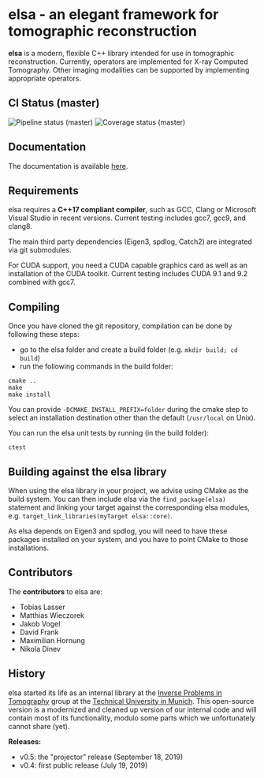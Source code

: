 elsa - an elegant framework for tomographic reconstruction
==========================================================

**elsa** is a modern, flexible C++ library intended for use in tomographic reconstruction. Currently, operators are implemented for X-ray Computed Tomography. Other imaging modalities can be supported by implementing appropriate operators.

CI Status (master)
---------------
![Pipeline status (master)](https://gitlab.lrz.de/IP/elsa/badges/master/pipeline.svg)
![Coverage status (master)](https://gitlab.lrz.de/IP/elsa/badges/master/coverage.svg)

Documentation
-------------

The documentation is available [here](https://ip.campar.in.tum.de/elsadocs/).


Requirements
------------

elsa requires a **C++17 compliant compiler**, such as GCC, Clang or Microsoft Visual Studio in recent versions.
Current testing includes gcc7, gcc9, and clang8.

The main third party dependencies (Eigen3, spdlog, Catch2) are integrated via git submodules.

For CUDA support, you need a CUDA capable graphics card as well as an installation of the CUDA toolkit.
Current testing includes CUDA 9.1 and 9.2 combined with gcc7.

Compiling
---------

Once you have cloned the git repository, compilation can be done by following these steps:

- go to the elsa folder and create a build folder (e.g. `mkdir build; cd build`)
- run the following commands in the build folder:

```
cmake ..
make
make install
```

You can provide `-DCMAKE_INSTALL_PREFIX=folder` during the cmake step to select an installation destination other than the default (`/usr/local` on Unix).

You can run the elsa unit tests by running (in the build folder):
```
ctest
```

Building against the elsa library
---------------------------------

When using the elsa library in your project, we advise using CMake as the build system. You can then include elsa via the `find_package(elsa)` statement and linking your target against the corresponding elsa modules, e.g. `target_link_libraries(myTarget elsa::core)`.

As elsa depends on Eigen3 and spdlog, you will need to have these packages installed on your system, and you have to point CMake to those installations.

Contributors
------------

The **contributors** to elsa are:

- Tobias Lasser
- Matthias Wieczorek
- Jakob Vogel
- David Frank
- Maximilian Hornung
- Nikola Dinev

History
-------

elsa started its life as an internal library at the [Inverse Problems in Tomography](https://ip.campar.in.tum.de) group at the [Technical University in Munich](https://www.tum.de). This open-source version is a modernized and cleaned up version of our internal code and will contain most of its functionality, modulo some parts which we unfortunately cannot share (yet).

**Releases:**

- v0.5: the "projector" release (September 18, 2019)
- v0.4: first public release (July 19, 2019)
